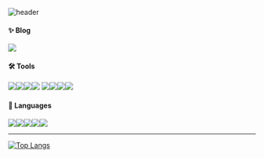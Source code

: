 ![header](https://capsule-render.vercel.app/api?type=waving&color=timeAuto&height=200&section=header&text=Juyoung&fontSize=50&fontAlign=15&fontAlignY=40&desc=Back-End%20Developer&descSize=25&descAlign=43&descAlignY=45&fontColor=fff&animation=fadeIn)

#### ✨ Blog
<a href="https://ju-ei8ht.github.io/"><img src="https://img.shields.io/badge/GitHubPages-222222?style=flat-square&logo=GitHubPages&logoColor=ffffff"/></a>

#### 🛠 Tools
<img src="https://img.shields.io/badge/AfterEffects-9999FF?style=flat-square&logo=AdobeAfterEffects&logoColor=ffffff"/><img src="https://img.shields.io/badge/Illustrator-FF9A00?style=flat-square&logo=AdobeIllustrator&logoColor=ffffff"/><img src="https://img.shields.io/badge/Photoshop-31A8FF?style=flat-square&logo=AdobePhotoshop&logoColor=ffffff"/><img src="https://img.shields.io/badge/PremierePro-9999FF?style=flat-square&logo=AdobePremierePro&logoColor=ffffff"/>
<img src="https://img.shields.io/badge/IntelliJ-000000?style=flat-square&logo=IntelliJIDEA&logoColor=ffffff"/><img src="https://img.shields.io/badge/VisualStudioCode-007ACC?style=flat-square&logo=VisualStudioCode&logoColor=ffffff"/><img src="https://img.shields.io/badge/PyCharm-000000?style=flat-square&logo=PyCharm&logoColor=ffffff"/><img src="https://img.shields.io/badge/MySQL-4479A1?style=flat-square&logo=MySQL&logoColor=ffffff"/>

#### 📝 Languages
<img src="https://img.shields.io/badge/JavaScript-F7DF1E?style=flat-square&logo=JavaScript&logoColor=ffffff"/><img src="https://img.shields.io/badge/HTML5-E34F26?style=flat-square&logo=HTML5&logoColor=ffffff"/><img src="https://img.shields.io/badge/CSS3-1572B6?style=flat-square&logo=CSS3&logoColor=ffffff"/><img src="https://img.shields.io/badge/Spring-6DB33F?style=flat-square&logo=Spring&logoColor=ffffff"/><img src="https://img.shields.io/badge/Python-3776AB?style=flat-square&logo=Python&logoColor=ffffff"/>

---

[![Top Langs](https://github-readme-stats.vercel.app/api/top-langs/?username=ju-ei8ht&layout=compact)](https://github.com/ju-ei8ht)
